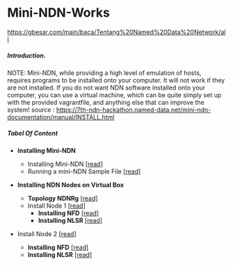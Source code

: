 # Mini-NDN-Works
https://gbesar.com/main/baca/Tentang%20Named%20Data%20Network/all
##### Introduction.

NOTE: Mini-NDN, while providing a high level of emulation of hosts, requires programs to be installed onto your computer. It will not work if they are not installed. If you do not want NDN software installed onto your computer, you can use a virtual machine, which can be quite simply set up with the provided vagrantfile, and anything else that can improve the system! source : https://7th-ndn-hackathon.named-data.net/mini-ndn-documentation/manual/INSTALL.html

##### Tabel Of Content
- <b>Installing Mini-NDN</b>

   - Installing Mini-NDN [[read] ](https://github.com/syaifulahdan/Mini-NDN-Work/blob/main/Assignment%201:Installing%20Mini-NDN/1.Installing%20Mini-NDN.md)  
   - Running a mini-NDN Sample File [[read] ](https://github.com/syaifulahdan/Mini-NDN-Work/blob/main/Assignment%201:Installing%20Mini-NDN/2.Running-mini-NDN-Sample.md)  

- <b>Installing NDN Nodes on Virtual Box </b>   
   - <b>Topology NDNRg</b>   [[read] ](https://github.com/syaifulahdan/Mini-NDN-Work/blob/main/Assignment%202:NDNrg-Topology/NDNrg-topology.md) 
   -  Install Node 1 [[read]](https://github.com/syaifulahdan/Mini-NDN-Work/blob/main/Assignment%202:NDNrg-Topology/install-nodeNDN-Node-1.md)
      - <b>Installing NFD</b> [[read]](https://github.com/syaifulahdan/Mini-NDN-Work/blob/main/Assignment%202:NDNrg-Topology/install-NFD-nodeNDN-Node-1.md)
      - <b>Installing NLSR</b> [[read]](https://github.com/syaifulahdan/Mini-NDN-Work/blob/main/Assignment%202:NDNrg-Topology/install-NLSR-nodeNDN-Node-1.md)   
 -  Install Node 2 [[read]](https://github.com/syaifulahdan/Mini-NDN-Work/blob/main/Assignment%202:NDNrg-Topology/install-nodeNDN-Node-1.md)
      - <b>Installing NFD</b> [[read]](https://github.com/syaifulahdan/Mini-NDN-Work/blob/main/Assignment%202:NDNrg-Topology/install-NFD-nodeNDN-Node-1.md)
      - <b>Installing NLSR</b> [[read]](https://github.com/syaifulahdan/Mini-NDN-Work/blob/main/Assignment%202:NDNrg-Topology/install-NLSR-nodeNDN-Node-1.md)   



  
